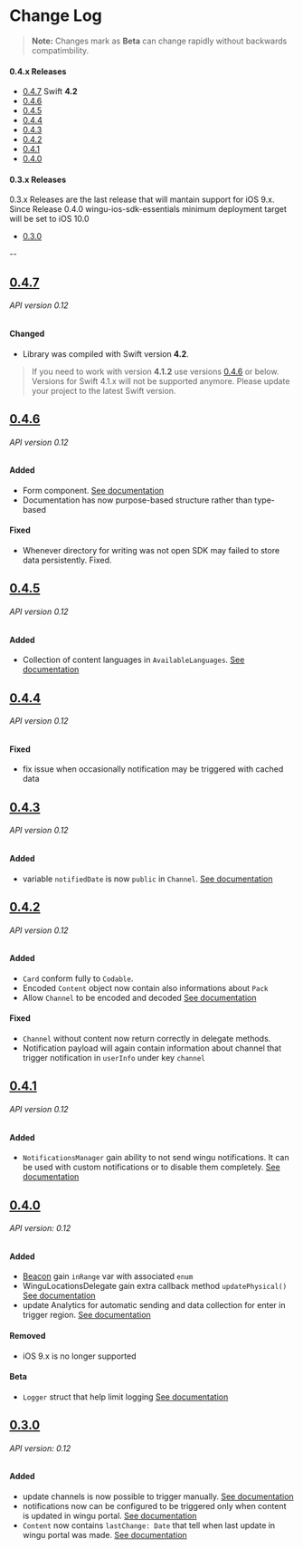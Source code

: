 # Change Log

> **Note:** Changes mark as **Beta** can change rapidly without backwards compatimbility.

#### 0.4.x Releases
- [0.4.7](#0.4.7) Swift **4.2**
- [0.4.6](#0.4.6)
- [0.4.5](#0.4.5)
- [0.4.4](#0.4.4)
- [0.4.3](#0.4.3)
- [0.4.2](#0.4.2)
- [0.4.1](#0.4.1)
- [0.4.0](#0.4.0)

#### 0.3.x Releases

0.3.x Releases are the last release that will mantain support for iOS 9.x. Since Release 0.4.0 wingu-ios-sdk-essentials minimum deployment target will be set to iOS 10.0

- [0.3.0](#0.3.0)

--

## [0.4.7](https://github.com/wingu-GmbH/wingu-ios-sdk-essentials/releases/tag/0.4.7)

###### API version 0.12

#### Changed
- Library was compiled with Swift version **4.2**.


> If you need to work with version **4.1.2** use versions [0.4.6](#0.4.6) or below.<br/>
> Versions for Swift 4.1.x will not be supported anymore. Please update your project to the latest Swift version.

## [0.4.6](https://github.com/wingu-GmbH/wingu-ios-sdk-essentials/releases/tag/0.4.6)

###### API version 0.12

#### Added
- Form component. [See documentation](https://wingu-gmbh.github.io/wingu-ios-sdk-essentials/Classes/FormComponent.html)
- Documentation has now purpose-based structure rather than type-based

#### Fixed
- Whenever directory for writing was not open SDK may failed to store data persistently. Fixed.

## [0.4.5](https://github.com/wingu-GmbH/wingu-ios-sdk-essentials/releases/tag/0.4.5)

###### API version 0.12

#### Added
- Collection of content languages in `AvailableLanguages`. [See documentation](https://wingu-gmbh.github.io/wingu-ios-sdk-essentials/Classes/AvailableLanguages.html)

## [0.4.4](https://github.com/wingu-GmbH/wingu-ios-sdk-essentials/releases/tag/0.4.4)

###### API version 0.12

#### Fixed
- fix issue when occasionally notification may be triggered with cached data 

## [0.4.3](https://github.com/wingu-GmbH/wingu-ios-sdk-essentials/releases/tag/0.4.3)

###### API version 0.12

#### Added
- variable `notifiedDate` is now `public` in `Channel`. [See documentation](https://wingu-gmbh.github.io/wingu-ios-sdk-essentials/Classes/Channel.html)

## [0.4.2](https://github.com/wingu-GmbH/wingu-ios-sdk-essentials/releases/tag/0.4.2)

###### API version 0.12

#### Added
- `Card` conform fully to `Codable`.
- Encoded `Content` object now contain also informations about `Pack`
- Allow `Channel` to be encoded and decoded [See documentation](https://wingu-gmbh.github.io/wingu-ios-sdk-essentials/Classes/Channel.html)

#### Fixed
- `Channel` without content now return correctly in delegate methods.
- Notification payload will again contain information about channel that trigger notification in `userInfo` under key `channel`

## [0.4.1](https://github.com/wingu-GmbH/wingu-ios-sdk-essentials/releases/tag/0.4.1)

###### API version 0.12

#### Added
- `NotificationsManager` gain ability to not send wingu notifications. It can be used with custom notifications or to disable them completely. [See documentation](https://wingu-gmbh.github.io/wingu-ios-sdk-essentials/Classes/NotificationsManager.html)

## [0.4.0](https://github.com/wingu-GmbH/wingu-ios-sdk-essentials/releases/tag/0.4.0)

###### API version: 0.12

#### Added
- [Beacon](https://wingu-gmbh.github.io/wingu-ios-sdk-essentials/Classes/Beacon.html) gain `inRange` var with associated `enum`
- WinguLocationsDelegate gain extra callback method `updatePhysical()` [See documentation](https://wingu-gmbh.github.io/wingu-ios-sdk-essentials/Protocols/WinguLocationsDelegate.html)
- update Analytics for automatic sending and data collection for enter in trigger region. [See documentation](https://wingu-gmbh.github.io/wingu-ios-sdk-essentials/Classes/WinguAnalytics.html)

#### Removed
- iOS 9.x is no longer supported

#### Beta
- `Logger` struct that help limit logging [See documentation](https://wingu-gmbh.github.io/wingu-ios-sdk-essentials/Classes/Logger.html) 


## [0.3.0](https://github.com/wingu-GmbH/wingu-ios-sdk-essentials/releases/tag/0.3.0)

###### API version: 0.12

#### Added
- update channels is now possible to trigger manually. [See documentation](https://wingu-gmbh.github.io/wingu-ios-sdk-essentials/Classes/Channel.html#/s:17winguSDKEssential7ChannelC6updateyySbcF)
- notifications now can be configured to be triggered only when content is updated in wingu portal. [See documentation](https://wingu-gmbh.github.io/wingu-ios-sdk-essentials/Classes/NotificationsManager.html#/s:17winguSDKEssential20NotificationsManagerC04onlyC17WithContentUpdateSbvp)
- `Content` now contains `lastChange: Date` that tell when last update in wingu portal was made. [See documentation](https://wingu-gmbh.github.io/wingu-ios-sdk-essentials/Classes/Content.html#/s:17winguSDKEssential7ContentC10lastChange10Foundation4DateVSgvp)

